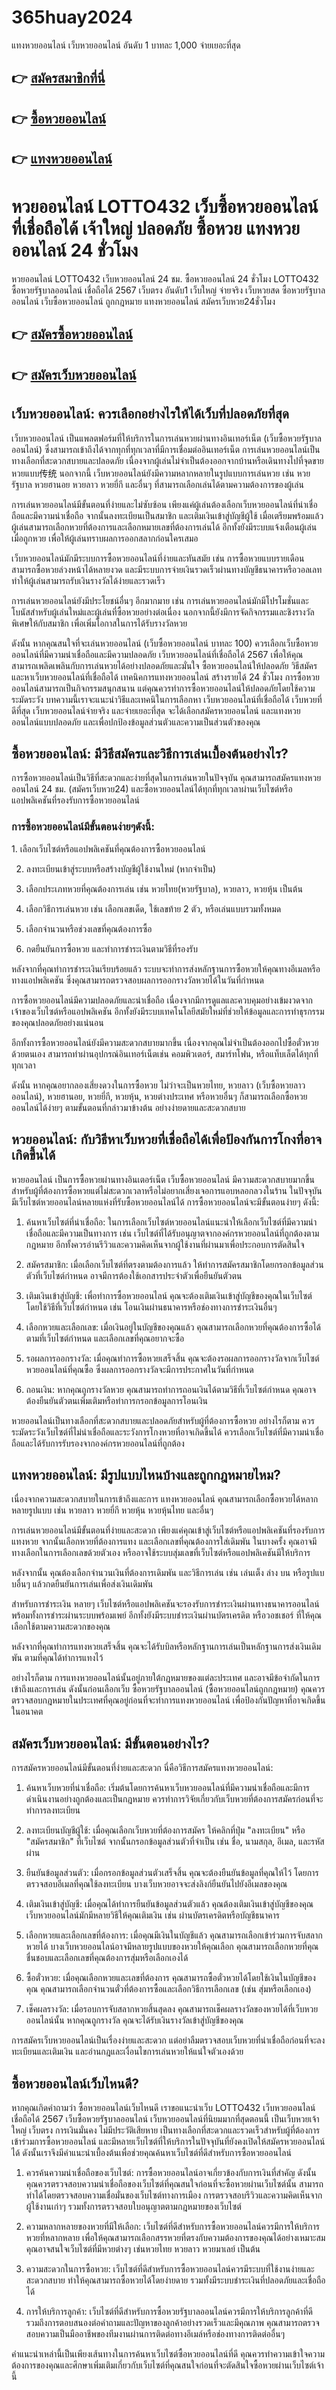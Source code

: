 # 365huay2024
แทงหวยออนไลน์ เว็บหวยออนไลน์ อันดับ 1 บาทละ 1,000 จ่ายเยอะที่สุด
## 👉 [สมัครสมาชิกที่นี่](https://xn--365-7nlyax.com/)
## 👉 [ซื้อหวยออนไลน์](https://xn--365-7nlyax.com/)
## 👉 [แทงหวยออนไลน์](https://xn--365-7nlyax.com/)

<h1>หวยออนไลน์ LOTTO432 เว็บซื้อหวยออนไลน์ ที่เชื่อถือได้ เจ้าใหญ่ ปลอดภัย ซื้อหวย แทงหวยออนไลน์ 24 ชั่วโมง</h1>
หวยออนไลน์ LOTTO432 เว็บหวยออนไลน์ 24 ชม. ซื้อหวยออนไลน์ 24 ชั่วโมง LOTTO432 ซื้อหวยรัฐบาลออนไลน์ เชื่อถือได้ 2567 เว็บตรง อันดับ1 เว็บใหญ่ จ่ายจริง เว็บหวยสด ซื้อหวยรัฐบาลออนไลน์ เว็บซื้อหวยออนไลน์ ถูกกฎหมาย แทงหวยออนไลน์ สมัครเว็บหวย24ชั่วโมง

## 👉 [สมัครซื้อหวยออนไลน์](https://xn--365-7nlyax.com/)
## 👉 [สมัครเว็บหวยออนไลน์](https://xn--365-7nlyax.com/)

<h2>เว็บหวยออนไลน์: ควรเลือกอย่างไรให้ได้เว็บที่ปลอดภัยที่สุด</h2>
เว็บหวยออนไลน์ เป็นแพลตฟอร์มที่ให้บริการในการเล่นหวยผ่านทางอินเทอร์เน็ต (เว็บซื้อหวยรัฐบาลออนไลน์) ซึ่งสามารถเข้าถึงได้จากทุกที่ทุกเวลาที่มีการเชื่อมต่ออินเทอร์เน็ต การเล่นหวยออนไลน์เป็นทางเลือกที่สะดวกสบายและปลอดภัย เนื่องจากผู้เล่นไม่จำเป็นต้องออกจากบ้านหรือเดินทางไปที่จุดขายหวยแบบ传统 นอกจากนี้ เว็บหวยออนไลน์ยังมีความหลากหลายในรูปแบบการเล่นหวย เช่น หวยรัฐบาล หวยฮานอย หวยลาว หวยยี่กี และอื่นๆ ที่สามารถเลือกเล่นได้ตามความต้องการของผู้เล่น

การเล่นหวยออนไลน์มีขั้นตอนที่ง่ายและไม่ซับซ้อน เพียงแค่ผู้เล่นต้องเลือกเว็บหวยออนไลน์ที่น่าเชื่อถือและมีความน่าเชื่อถือ จากนั้นลงทะเบียนเป็นสมาชิก และเติมเงินเข้าสู่บัญชีผู้ใช้ เมื่อเตรียมพร้อมแล้ว ผู้เล่นสามารถเลือกหวยที่ต้องการและเลือกหมายเลขที่ต้องการเล่นได้ อีกทั้งยังมีระบบแจ้งเตือนผู้เล่นเมื่อถูกหวย เพื่อให้ผู้เล่นทราบผลการออกสลากก่อนใครเสมอ

เว็บหวยออนไลน์มักมีระบบการซื้อหวยออนไลน์ที่ง่ายและทันสมัย เช่น การซื้อหวยแบบรายเดือน สามารถซื้อหวยล่วงหน้าได้หลายงวด และมีระบบการจ่ายเงินรวดเร็วผ่านทางบัญชีธนาคารหรือวอลเลท ทำให้ผู้เล่นสามารถรับเงินรางวัลได้ง่ายและรวดเร็ว

การเล่นหวยออนไลน์ยังมีประโยชน์อื่นๆ อีกมากมาย เช่น การเล่นหวยออนไลน์มักมีโปรโมชั่นและโบนัสสำหรับผู้เล่นใหม่และผู้เล่นที่ซื้อหวยอย่างต่อเนื่อง นอกจากนี้ยังมีการจัดกิจกรรมและชิงรางวัลพิเศษให้กับสมาชิก เพื่อเพิ่มโอกาสในการได้รับรางวัลหวย

ดังนั้น หากคุณสนใจที่จะเล่นหวยออนไลน์ (เว็บซื้อหวยออนไลน์ บาทละ 100) ควรเลือกเว็บซื้อหวยออนไลน์ที่มีความน่าเชื่อถือและมีความปลอดภัย เว็บหวยออนไลน์ที่เชื่อถือได้ 2567 เพื่อให้คุณสามารถเพลิดเพลินกับการเล่นหวยได้อย่างปลอดภัยและมั่นใจ
ซื้อหวยออนไลน์ให้ปลอดภัย วิธีสมัครและหาเว็บหวยออนไลน์ที่เชื่อถือได้ เทคนิคการแทงหวยออนไลน์ สร้างรายได้ 24 ชั่วโมง
การซื้อหวยออนไลน์สามารถเป็นกิจกรรมสนุกสนาน แต่คุณควรทำการซื้อหวยออนไลน์ให้ปลอดภัยโดยใช้ความระมัดระวัง บทความนี้เราจะแนะนำวิธีและเทคนิในการเลือกหา เว็บหวยออนไลน์ที่เชื่อถือได้ เว็บหวยที่ดีที่สุด เว็บหวยออนไลน์จ่ายจริง และจ่ายเยอะที่สุด จะได้เลือกสมัครหวยออนไลน์ และแทงหวยออนไลน์แบบปลอดภัย และเพื่อปกป้องข้อมูลส่วนตัวและความเป็นส่วนตัวของคุณ

<h2>ซื้อหวยออนไลน์: มีวิธีสมัครและวิธีการเล่นเบื้องต้นอย่างไร?</h2>
การซื้อหวยออนไลน์เป็นวิธีที่สะดวกและง่ายที่สุดในการเล่นหวยในปัจจุบัน คุณสามารถสมัครแทงหวยออนไลน์ 24 ชม. (สมัครเว็บหวย24) และซื้อหวยออนไลน์ได้ทุกที่ทุกเวลาผ่านเว็บไซต์หรือแอปพลิเคชันที่รองรับการซื้อหวยออนไลน์

<h3>การซื้อหวยออนไลน์มีขั้นตอนง่ายๆดังนี้:</h3>
1. เลือกเว็บไซต์หรือแอปพลิเคชันที่คุณต้องการซื้อหวยออนไลน์

2. ลงทะเบียนเข้าสู่ระบบหรือสร้างบัญชีผู้ใช้งานใหม่ (หากจำเป็น)

3. เลือกประเภทหวยที่คุณต้องการเล่น เช่น หวยไทย(หวยรัฐบาล), หวยลาว, หวยหุ้น เป็นต้น

4. เลือกวิธีการเล่นหวย เช่น เลือกเลขเด็ด, ใช้เลขท้าย 2 ตัว, หรือเล่นแบบรวมทั้งหมด

5. เลือกจำนวนหรือช่วงเลขที่คุณต้องการซื้อ

6. กดยืนยันการซื้อหวย และทำการชำระเงินตามวิธีที่รองรับ

หลังจากที่คุณทำการชำระเงินเรียบร้อยแล้ว ระบบจะทำการส่งหลักฐานการซื้อหวยให้คุณทางอีเมลหรือทางแอปพลิเคชัน ซึ่งคุณสามารถตรวจสอบผลการออกรางวัลหวยได้ในวันที่กำหนด

การซื้อหวยออนไลน์มีความปลอดภัยและน่าเชื่อถือ เนื่องจากมีการดูแลและควบคุมอย่างเข้มงวดจากเจ้าของเว็บไซต์หรือแอปพลิเคชัน อีกทั้งยังมีระบบเทคโนโลยีสมัยใหม่ที่ช่วยให้ข้อมูลและการทำธุรกรรมของคุณปลอดภัยอย่างแน่นอน

อีกทั้งการซื้อหวยออนไลน์ยังมีความสะดวกสบายมากขึ้น เนื่องจากคุณไม่จำเป็นต้องออกไปซื้อตั๋วหวยด้วยตนเอง สามารถทำผ่านอุปกรณ์อินเทอร์เน็ตเช่น คอมพิวเตอร์, สมาร์ทโฟน, หรือแท็บเล็ตได้ทุกที่ทุกเวลา

ดังนั้น หากคุณอยากลองเสี่ยงดวงในการซื้อหวย ไม่ว่าจะเป็นหวยไทย, หวยลาว (เว็บซื้อหวยลาวออนไลน์), หวยฮานอย, หวยยี่กี, หวยหุ้น, หวยต่างประเทศ หรือหวยอื่นๆ ก็สามารถเลือกซื้อหวยออนไลน์ได้ง่ายๆ ตามขั้นตอนที่กล่าวมาข้างต้น อย่างง่ายดายและสะดวกสบาย

<h2>หวยออนไลน์: กับวิธีหาเว็บหวยที่เชื่อถือได้เพื่อป้องกันการโกงที่อาจเกิดขึ้นได้</h2>
หวยออนไลน์ เป็นการซื้อหวยผ่านทางอินเตอร์เน็ต เว็บซื้อหวยออนไลน์ มีความสะดวกสบายมากขึ้นสำหรับผู้ที่ต้องการซื้อหวยแต่ไม่สะดวกเวลาหรือไม่อยากเสี่ยงเจอการแอบหลอกลวงในร้าน ในปัจจุบันมีเว็บไซต์หวยออนไลน์หลายแห่งที่รับซื้อหวยออนไลน์ได้ การซื้อหวยออนไลน์จะมีขั้นตอนง่ายๆ ดังนี้:

1. ค้นหาเว็บไซต์ที่น่าเชื่อถือ: ในการเลือกเว็บไซต์หวยออนไลน์แนะนำให้เลือกเว็บไซต์ที่มีความน่าเชื่อถือและมีความเป็นทางการ เช่น เว็บไซต์ที่ได้รับอนุญาตจากองค์กรหวยออนไลน์ที่ถูกต้องตามกฎหมาย อีกทั้งควรอ่านรีวิวและความคิดเห็นจากผู้ใช้งานที่ผ่านมาเพื่อประกอบการตัดสินใจ

2. สมัครสมาชิก: เมื่อเลือกเว็บไซต์ที่ตรงตามต้องการแล้ว ให้ทำการสมัครสมาชิกโดยกรอกข้อมูลส่วนตัวที่เว็บไซต์กำหนด อาจมีการต้องใช้เอกสารประจำตัวเพื่อยืนยันตัวตน

3. เติมเงินเข้าสู่บัญชี: เพื่อทำการซื้อหวยออนไลน์ คุณจะต้องเติมเงินเข้าสู่บัญชีของคุณในเว็บไซต์ โดยใช้วิธีที่เว็บไซต์กำหนด เช่น โอนเงินผ่านธนาคารหรือช่องทางการชำระเงินอื่นๆ

4. เลือกหวยและเลือกเลข: เมื่อเงินอยู่ในบัญชีของคุณแล้ว คุณสามารถเลือกหวยที่คุณต้องการซื้อได้ตามที่เว็บไซต์กำหนด และเลือกเลขที่คุณอยากจะซื้อ

5. รอผลการออกรางวัล: เมื่อคุณทำการซื้อหวยเสร็จสิ้น คุณจะต้องรอผลการออกรางวัลจากเว็บไซต์หวยออนไลน์ที่คุณซื้อ ซึ่งผลการออกรางวัลจะมีการประกาศในวันที่กำหนด

6. ถอนเงิน: หากคุณถูกรางวัลหวย คุณสามารถทำการถอนเงินได้ตามวิธีที่เว็บไซต์กำหนด คุณอาจต้องยืนยันตัวตนเพิ่มเติมหรือทำการกรอกข้อมูลการโอนเงิน

หวยออนไลน์เป็นทางเลือกที่สะดวกสบายและปลอดภัยสำหรับผู้ที่ต้องการซื้อหวย อย่างไรก็ตาม ควรระมัดระวังเว็บไซต์ที่ไม่น่าเชื่อถือและระวังการโกงหวยที่อาจเกิดขึ้นได้ ควรเลือกเว็บไซต์ที่มีความน่าเชื่อถือและได้รับการรับรองจากองค์กรหวยออนไลน์ที่ถูกต้อง

<h2>แทงหวยออนไลน์: มีรูปแบบไหนบ้างและถูกกฎหมายไหม?</h2>
เนื่องจากความสะดวกสบายในการเข้าถึงและการ แทงหวยออนไลน์ คุณสามารถเลือกซื้อหวยได้หลากหลายรูปแบบ เช่น หวยลาว หวยยี่กี หวยหุ้น หวยหุ้นไทย และอื่นๆ

การเล่นหวยออนไลน์มีขั้นตอนที่ง่ายและสะดวก เพียงแค่คุณเข้าสู่เว็บไซต์หรือแอปพลิเคชันที่รองรับการแทงหวย จากนั้นเลือกหวยที่ต้องการแทง และเลือกเลขที่คุณต้องการใส่เดิมพัน ในบางครั้ง คุณอาจมีทางเลือกในการเลือกเลขด้วยตัวเอง หรืออาจใช้ระบบสุ่มเลขที่เว็บไซต์หรือแอปพลิเคชันมีให้บริการ

หลังจากนั้น คุณต้องเลือกจำนวนเงินที่ต้องการเดิมพัน และวิธีการเล่น เช่น เล่นเต็ง ล่าง บน หรือรูปแบบอื่นๆ แล้วกดยืนยันการเล่นเพื่อส่งเงินเดิมพัน

สำหรับการชำระเงิน หลายๆ เว็บไซต์หรือแอปพลิเคชันจะรองรับการชำระเงินผ่านทางธนาคารออนไลน์ พร้อมทั้งการชำระผ่านระบบพร้อมเพย์ อีกทั้งยังมีระบบชำระเงินผ่านบัตรเครดิต หรือวอชเชอร์ ที่ให้คุณเลือกใช้ตามความสะดวกของคุณ

หลังจากที่คุณทำการแทงหวยเสร็จสิ้น คุณจะได้รับบิลหรือหลักฐานการเล่นเป็นหลักฐานการส่งเงินเดิมพัน ตามที่คุณได้ทำการแทงไว้

อย่างไรก็ตาม การแทงหวยออนไลน์นั้นอยู่ภายใต้กฎหมายของแต่ละประเทศ และอาจมีข้อจำกัดในการเข้าถึงและการเล่น ดังนั้นก่อนเลือกเว็บ ซื้อหวยรัฐบาลออนไลน์ (ซื้อหวยออนไลน์ถูกกฎหมาย) คุณควรตรวจสอบกฎหมายในประเทศที่คุณอยู่ก่อนที่จะทำการแทงหวยออนไลน์ เพื่อป้องกันปัญหาที่อาจเกิดขึ้นในอนาคต

<h2>สมัครเว็บหวยออนไลน์: มีขั้นตอนอย่างไร?</h2>
การสมัครหวยออนไลน์มีขั้นตอนที่ง่ายและสะดวก นี่คือวิธีการสมัครแทงหวยออนไลน์:

1. ค้นหาเว็บหวยที่น่าเชื่อถือ: เริ่มต้นโดยการค้นหาเว็บหวยออนไลน์ที่มีความน่าเชื่อถือและมีการดำเนินงานอย่างถูกต้องและเป็นกฎหมาย ควรทำการวิจัยเกี่ยวกับเว็บหวยที่ต้องการสมัครก่อนที่จะทำการลงทะเบียน

2. ลงทะเบียนบัญชีผู้ใช้: เมื่อคุณเลือกเว็บหวยที่ต้องการสมัคร ให้คลิกที่ปุ่ม "ลงทะเบียน" หรือ "สมัครสมาชิก" ที่เว็บไซต์ จากนั้นกรอกข้อมูลส่วนตัวที่จำเป็น เช่น ชื่อ, นามสกุล, อีเมล, และรหัสผ่าน

3. ยืนยันข้อมูลส่วนตัว: เมื่อกรอกข้อมูลส่วนตัวเสร็จสิ้น คุณจะต้องยืนยันข้อมูลที่คุณให้ไว้ โดยการตรวจสอบอีเมลที่คุณใช้ลงทะเบียน บางเว็บหวยอาจจะส่งลิงก์ยืนยันไปยังอีเมลของคุณ

4. เติมเงินเข้าสู่บัญชี: เมื่อคุณได้ทำการยืนยันข้อมูลส่วนตัวแล้ว คุณต้องเติมเงินเข้าสู่บัญชีของคุณ เว็บหวยออนไลน์มักมีหลายวิธีให้คุณเติมเงิน เช่น ผ่านบัตรเครดิตหรือบัญชีธนาคาร

5. เลือกหวยและเลือกเลขที่ต้องการ: เมื่อคุณมีเงินในบัญชีแล้ว คุณสามารถเลือกเข้าร่วมการจับสลากหวยได้ บางเว็บหวยออนไลน์อาจมีหลายรูปแบบของหวยให้คุณเลือก คุณสามารถเลือกหวยที่คุณชื่นชอบและเลือกเลขที่คุณต้องการสุ่มหรือเลือกเองได้

6. ซื้อตั๋วหวย: เมื่อคุณเลือกหวยและเลขที่ต้องการ คุณสามารถซื้อตั๋วหวยได้โดยใช้เงินในบัญชีของคุณ คุณสามารถเลือกจำนวนตั๋วที่ต้องการซื้อและเลือกวิธีการเลือกเลข (เช่น สุ่มหรือเลือกเอง)

7. เช็คผลรางวัล: เมื่อรอบการจับสลากหวยสิ้นสุดลง คุณสามารถเช็คผลรางวัลของหวยได้ที่เว็บหวยออนไลน์นั้น หากคุณถูกรางวัล คุณจะได้รับเงินรางวัลเข้าสู่บัญชีของคุณ

การสมัครเว็บหวยออนไลน์เป็นเรื่องง่ายและสะดวก แต่อย่าลืมตรวจสอบเว็บหวยที่น่าเชื่อถือก่อนที่จะลงทะเบียนและเติมเงิน และอ่านกฎและเงื่อนไขการเล่นหวยให้แน่ใจตัวเองด้วย

<h2>ซื้อหวยออนไลน์เว็บไหนดี?</h2>
หากคุณเกิดคำถามว่า ซื้อหวยออนไลน์เว็บไหนดี เราขอแนะนำเว็บ LOTTO432 เว็บหวยออนไลน์เชื่อถือได้ 2567 เว็บซื้อหวยรัฐบาลออนไลน์ เว็บหวยออนไลน์ที่นิยมมากที่สุดตอนนี้ เป็นเว็บหวยเจ้าใหญ่ เว็บตรง การเงินมั่นคง ไม่มีประวัติเสียหาย เป็นทางเลือกที่สะดวกและรวดเร็วสำหรับผู้ที่ต้องการเข้าร่วมการซื้อหวยออนไลน์ และมีหลายเว็บไซต์ที่ให้บริการในปัจจุบันที่ยังคงเปิดให้สมัครหวยออนไลน์ได้ ดังนั้นเราจึงมีคำแนะนำเบื้องต้นเพื่อช่วยคุณค้นหาเว็บไซต์ที่ดีสำหรับการซื้อหวยออนไลน์

1. ควรค้นความน่าเชื่อถือของเว็บไซต์: การซื้อหวยออนไลน์อาจเกี่ยวข้องกับการเงินที่สำคัญ ดังนั้นคุณควรตรวจสอบความน่าเชื่อถือของเว็บไซต์ที่คุณสนใจก่อนที่จะซื้อหวยผ่านเว็บไซต์นั้น สามารถทำได้โดยตรวจสอบความเชื่อมั่นของเว็บไซต์ทางการเมือง การตรวจสอบรีวิวและความคิดเห็นจากผู้ใช้งานเก่าๆ รวมทั้งการตรวจสอบใบอนุญาตตามกฎหมายของเว็บไซต์

2. ความหลากหลายของหวยที่มีให้เลือก: เว็บไซต์ที่ดีสำหรับการซื้อหวยออนไลน์ควรมีการให้บริการหวยที่หลากหลาย เพื่อให้คุณสามารถเลือกสรรหวยที่ตรงกับความต้องการของคุณได้อย่างเหมาะสม คุณอาจสนใจเว็บไซต์ที่มีหวยต่างๆ เช่นหวยไทย หวยลาว หวยมาเลย์ เป็นต้น

3. ความสะดวกในการซื้อหวย: เว็บไซต์ที่ดีสำหรับการซื้อหวยออนไลน์ควรมีระบบที่ใช้งานง่ายและสะดวกสบาย ทำให้คุณสามารถซื้อหวยได้โดยง่ายดาย รวมทั้งมีระบบชำระเงินที่ปลอดภัยและเชื่อถือได้

4. การให้บริการลูกค้า: เว็บไซต์ที่ดีสำหรับการซื้อหวยรัฐบาลออนไลน์ควรมีการให้บริการลูกค้าที่ดี รวมถึงการตอบสนองต่อคำถามและปัญหาของลูกค้าอย่างรวดเร็วและมีคุณภาพ คุณสามารถตรวจสอบความเป็นมืออาชีพของทีมงานผ่านการติดต่อทางอีเมล์หรือช่องทางการติดต่ออื่นๆ

คำแนะนำเหล่านี้เป็นเพียงเส้นทางในการค้นหาเว็บไซต์ซื้อหวยออนไลน์ที่ดี คุณควรทำความเข้าใจความต้องการของคุณและศึกษาเพิ่มเติมเกี่ยวกับเว็บไซต์ที่คุณสนใจก่อนที่จะตัดสินใจซื้อหวยผ่านเว็บไซต์เจ้านี้
